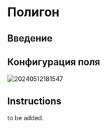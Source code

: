 # Полигон

## Введение

## Конфигурация поля

![20240512181547](https://static-docs.nocobase.com/20240512181547.png)

## Instructions

to be added.
